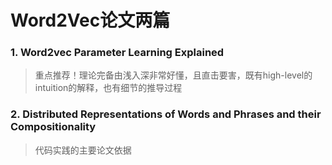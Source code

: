 # Word2Vec论文两篇

### 1. Word2vec Parameter Learning Explained

> 重点推荐！理论完备由浅入深非常好懂，且直击要害，既有high-level的intuition的解释，也有细节的推导过程

### 2. Distributed Representations of Words and Phrases and their Compositionality

> 代码实践的主要论文依据
